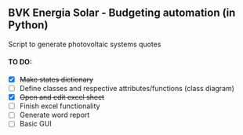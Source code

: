 ## BVK Energia Solar - Budgeting automation (in Python)

Script to generate photovoltaic systems quotes

#### TO DO:
- [x] ~~Make states dictionary~~
- [ ] Define classes and respective attributes/functions (class diagram)
- [x] ~~Open and edit excel sheet~~
- [ ] Finish excel functionality
- [ ] Generate word report
- [ ] Basic GUI
